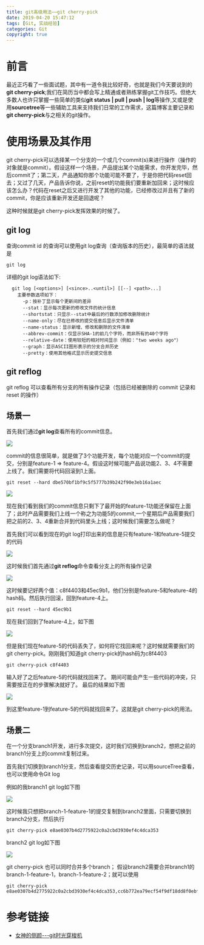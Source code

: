 ```yaml
---
title: git高级用法——git cherry-pick
date: 2019-04-20 15:47:12
tags: [Git, 实战经验]
categories: Git
copyright: true
---
```


# 前言

最近正巧看了一些面试题，其中有一道令我比较好奇，也就是我们今天要说到的**git cherry-pick**;我们在简历当中都会写上精通或者熟练掌握git工作技巧。但绝大多数人也许只掌握一些简单的类似**git status | pull | push | log**等操作,又或是使用**sourcetree**等一些辅助工具来支持我们日常的工作需求，这篇博客主要记录和**git cherry-pick**与之相关的git操作。

<!-- more -->

# 使用场景及其作用

git cherry-pick可以选择某一个分支的一个或几个commit(s)来进行操作（操作的对象就是commit）。假设这样一个场景，产品提出某个功能需求，你开发完毕，然后commit了；第二天，产品通知你那个功能可能不要了，于是你把代码reset回去；又过了几天，产品告诉你说，之前reset的功能我们要重新加回来；这时候应该怎么办？代码在reset之后又进行开发了其他的功能，已经修改过并且有了新的commit，你是应该重新开发还是回退呢？

这种时候就是git cherry-pick发挥效果的时候了。

## git log

查询commit id 的查询可以使用git log查询（查询版本的历史），最简单的语法就是
```
git log
```

详细的git log语法如下: 
```
  git log [<options>] [<since>..<until>] [[--] <path>...]
    主要参数选项如下：
      -p：按补丁显示每个更新间的差异
      --stat：显示每次更新的修改文件的统计信息
      --shortstat：只显示--stat中最后的行数添加修改删除统计
      --name-only：尽在已修改的提交信息后显示文件清单
      --name-status：显示新增、修改和删除的文件清单
      --abbrev-commit：仅显示SHA-1的前几个字符，而非所有的40个字符
      --relative-date：使用较短的相对时间显示（例如："two weeks ago"）
      --graph：显示ASCII图形表示的分支合并历史
      --pretty：使用其他格式显示历史提交信息
```

## git reflog

git reflog 可以查看所有分支的所有操作记录（包括已经被删除的 commit 记录和 reset 的操作）

## 场景一
首先我们通过**git log**查看所有的commit信息。

![](http://www.peanutyu.site/uploads/git高级用法——git-cherry-pick/gitlog1.png)

commit的信息很简单，就是做了3个功能开发，每个功能对应一个commit的提交，分别是feature-1 => feature-4。假设这时候可能产品说功能2、3、4不需要上线了。我们需要将代码回滚到1上面。

```
git reset --hard dbe570bf1bf9c5f5777b39b242f90e3eb16a1aec
```

![](http://www.peanutyu.site/uploads/git高级用法——git-cherry-pick/gitlog2.png)

现在我们看到我们的commit信息只剩下了最开始的feature-1功能还保留在上面了；此时产品需要我们上线一个称之为功能5的commit,一个星期后产品需要我们把之前的2、3、4重新合并到代码里头上线；这时候我们需要怎么做呢？

首先我们可以看到现在的git log打印出来的信息是只有feature-1和feature-5提交的代码

![](http://www.peanutyu.site/uploads/git高级用法——git-cherry-pick/gitlog3.png)

这时候我们首先通过**git reflog**命令查看分支上的所有操作记录

![](http://www.peanutyu.site/uploads/git高级用法——git-cherry-pick/gitreflog1.png)

这时候要记好两个值：c8f4403和45ec9b1，他们分别是feature-5和feature-4的hash码。然后执行回滚，回到feature-4上。

```
git reset --hard 45ec9b1
```
现在我们回到了feature-4上，如下图

![](http://www.peanutyu.site/uploads/git高级用法——git-cherry-pick/gitlog4.png)

但是我们现在feature-5的代码丢失了，如何将它找回来呢？这时候就需要我们的git cherry-pick。刚刚我们知道git cherry-pick的hash码为c8f4403

```
git cherry-pick c8f4403
```
输入好了之后feature-5的代码就找回来了。 期间可能会产生一些代码的冲突，只需要按正在的步骤解决就好了。 最后的结果如下图

![](http://www.peanutyu.site/uploads/git高级用法——git-cherry-pick/gitlog5.png)

到这里feature-1到feature-5的代码就找回来了。这就是git cherry-pick的用法。


## 场景二

在一个分支branch1开发，进行多次提交，这时我们切换到branch2，想把之前的branch1分支上的commit复制过来。

首先我们切换到branch1分支，然后查看提交历史记录，可以用sourceTree查看，也可以使用命令Git log

例如的我branch1 git log如下图

![](http://www.peanutyu.site/uploads/git高级用法——git-cherry-pick/gitlog6.png)

这时候我只想把branch-1-feature-1的提交复制到branch2里面，只需要切换到branch2分支，然后执行
```
git cherry-pick e8ae0307b4d2775922c0a2cbd3930ef4c4dca353
```
branch2 git log如下图

![](http://www.peanutyu.site/uploads/git高级用法——git-cherry-pick/gitlog7.png)

git cherry-pick 也可以同时合并多个branch； 假设branch2需要合并branch1的branch-1-feature-1，branch-1-feature-2；就可以使用

```
git cherry-pick e8ae0307b4d2775922c0a2cbd3930ef4c4dca353,cc6b772ea79ecf54f9df18dd8f0ebf868dfe9170
```

# 参考链接
* [女神的侧颜---git时光穿梭机](https://github.com/airuikun/blog/issues/5)












